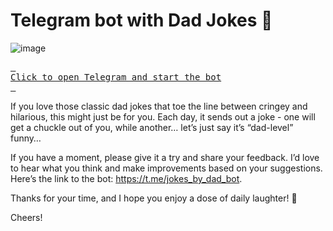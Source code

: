 # Telegram bot with Dad Jokes 👨
![image](https://user-images.githubusercontent.com/45464847/224510516-7f151ef4-0861-432b-9a91-ac727e929ce3.png)

[<kbd> <br> Click to open Telegram and start the bot  <br> </kbd>](https://t.me/jokes_by_dad_bot)

If you love those classic dad jokes that toe the line between cringey and hilarious, this might just be for you. Each day, it sends out a joke - one will get a chuckle out of you, while another… let’s just say it’s “dad-level” funny…

If you have a moment, please give it a try and share your feedback. I’d love to hear what you think and make improvements based on your suggestions. Here’s the link to the bot: https://t.me/jokes_by_dad_bot.

Thanks for your time, and I hope you enjoy a dose of daily laughter! 🙌

Cheers!
